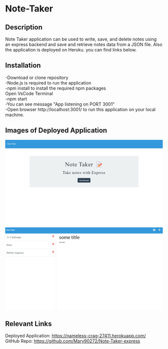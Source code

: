# Note-Taker

## Description
 Note Taker application can be used to write, save, and delete notes using an express backend and save and  retrieve notes data from a JSON file.
Also the application is deployed on Heroku. you can find links below.

## Installation
-Download or clone repository<br>
-Node.js is required to run the application<br>
-npm install to install the required npm packages<br>
 Open VsCode Terminal<br>
-npm start<br>
-You can see message "App listening on PORT 3001"<br>
-Open browser  http://localhost:3001/ to run this application on your local machine.<br>


## Images of Deployed Application
![alt text](assets/images/Screenshot_1.png)
![alt text](assets/images/Screenshot_2.png)
## Relevant Links
Deployed Application: https://nameless-crag-27411.herokuapp.com/<br>
GitHub Repo: https://github.com/Mary90272/Note-Taker-express
